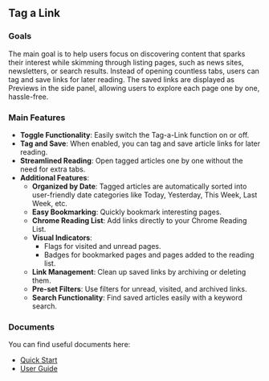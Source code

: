 ## Tag a Link

### Goals
The main goal is to help users focus on discovering content that sparks their interest while skimming through listing pages, such as news sites, newsletters, or search results. Instead of opening countless tabs, users can tag and save links for later reading. The saved links are displayed as Previews in the side panel, allowing users to explore each page one by one, hassle-free.

### Main Features
- **Toggle Functionality**: Easily switch the Tag-a-Link function on or off.
- **Tag and Save**: When enabled, you can tag and save article links for later reading.
- **Streamlined Reading**: Open tagged articles one by one without the need for extra tabs.
- **Additional Features**:
  - **Organized by Date**: Tagged articles are automatically sorted into user-friendly date categories like Today, Yesterday, This Week, Last Week, etc.
  - **Easy Bookmarking**: Quickly bookmark interesting pages.
  - **Chrome Reading List**: Add links directly to your Chrome Reading List.
  - **Visual Indicators**:
    - Flags for visited and unread pages.
    - Badges for bookmarked pages and pages added to the reading list.
  - **Link Management**: Clean up saved links by archiving or deleting them.
  - **Pre-set Filters**: Use filters for unread, visited, and archived links.
  - **Search Functionality**: Find saved articles easily with a keyword search.

### Documents
You can find useful documents here:
- [Quick Start](https://github.com/ifidev/Tag-a-Link/wiki)
- [User Guide](https://github.com/ifidev/Tag-a-Link/wiki/Tag-a-Link-User-Guide)


